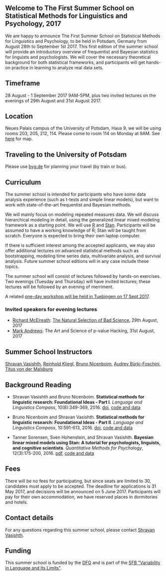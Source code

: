 ## Welcome to The First Summer School on Statistical Methods for Linguistics and Psychology, 2017


We are happy to announce The First Summer School on Statistical Methods for Linguistics and Psychology, to be held in Potsdam, Germany from August 28th to September 1st 2017. This first edition of the summer school will provide an introductory overview of frequentist and Bayesian statistics for linguists and psychologists. We will cover the necessary theoretical background for both statistical frameworks, and participants will get hands-on practice in learning to analyze real data sets.

## Timeframe

28 August - 1 September 2017 9AM-5PM, plus two invited lectures on the evenings of 29th August and 31st August 2017.

## Location

Neues Palais campus of the University of Potsdam, Haus 9, we will be using rooms 203, 205, 212, 114. Please come to room 114 on Monday at 9AM. See [here](https://www.uni-potsdam.de/db/zeik-portal/gm/lageplan-up.php?komplex=1) for map.

## Traveling to the University of Potsdam 

Please use [bvg.de](bvg.de) for planning your travel (by train or bus).

## Curriculum

The summer school is intended for participants who have some data analysis experience (such as t-tests and simple linear models), but want to work with state-of-the-art frequentist and Bayesian methods.

We will mainly focus on modeling repeated measures data. We will discuss hierarchical modeling in detail, using the generalized linear mixed modeling framework as a starting point. We will use [R](https://cran.r-project.org/) and [Stan](mc-stan.org). Participants will be assumed to have a working knowledge of R; Stan will be taught from scratch. Everyone is expected to bring their own laptop computer.

If there is sufficient interest among the accepted applicants, we may also offer additional lectures on advanced statistical methods such as bootstrapping, modeling time series data, multivariate analysis, and survival analysis. 
Future summer school editions will in any case include these topics.

The summer school will consist of lectures followed by hands-on exercises. Two evenings (Tuesday and Thursday) will have invited lectures; these lectures will be followed by an evening of merriment.

A related [one-day workshop will be held in Tuebingen on 17 Sept 2017](http://www.ling.uni-potsdam.de/~vasishth/courses/IntroStanFGME2017.html).


### Invited speakers for evening lectures

- [Richard McElreath](http://xcelab.net/rm/): [The Natural Selection of Bad Science](http://rsos.royalsocietypublishing.org/content/3/9/160384), 29th August, 2017  
- [Mark Andrews](http://www.mjandrews.net/): The Art and Science of p-value Hacking, 31st August, 2017


## Summer School Instructors

[Shravan Vasishth](http://www.ling.uni-potsdam.de/~vasishth/), 
[Reinhold Kliegl](http://www.psych.uni-potsdam.de/people/kliegl/index-e.html), 
[Bruno Nicenboim](http://www.ling.uni-potsdam.de/~nicenboim/), 
[Audrey Bürki-Foschini](https://www.unige.ch/fapse/people/psycho/buerkifoschini/),
[Titus von der Malsburg](https://tmalsburg.github.io/)

## Background Reading

- Shravan Vasishth and Bruno Nicenboim.
**Statistical methods for linguistic research: Foundational
Ideas - Part I**.
*Language and Linguistics Compass*, 10(8):349-369, 2016.
[doi](http://dx.doi.org/10.1111/lnc3.12201),
[code and data](https://github.com/vasishth/VasishthNicenboimPart1)

- Bruno Nicenboim and Shravan Vasishth.
**Statistical methods for linguistic research: Foundational
Ideas - Part II**.
*Language and Linguistics Compass*, 10:591-613, 2016.
[doi](http://dx.doi.org/10.1111/lnc3.12207),
[code and data](https://github.com/vasishth/NicenboimVasishthPart2)

- Tanner Sorensen, Sven Hohenstein, and Shravan Vasishth.
**Bayesian linear mixed models using Stan: A tutorial for
psychologists, linguists, and cognitive scientists**.
*Quantitative Methods for Psychology*, 12(3):175-200, 2016.
[pdf](http://www.tqmp.org/RegularArticles/vol12-3/p175/p175.pdf),
[code and data](http://www.ling.uni-potsdam.de/~vasishth/statistics/BayesLMMs.html)

## Fees

There will be no fees for participating, but since seats are limited to 30, candidates must apply to be accepted. The deadline for applications is 31 May 2017, and decisions will be announced on 5 June 2017. Participants will pay for their own accommodation, we have reserved places in dormitories and hotels. 


## Contact details

For any questions regarding this summer school, please contact [Shravan Vasishth](http://www.ling.uni-potsdam.de/~vasishth).

## Funding

This summer school is funded by the [DFG](dfg.de) and is part of the [SFB "Variability in Language and Its Limits"](https://www.uni-potsdam.de/sfb1287/index.html).
